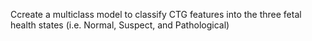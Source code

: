 Ccreate a multiclass model to classify CTG features into the three fetal health states (i.e. Normal,
Suspect, and Pathological) 
